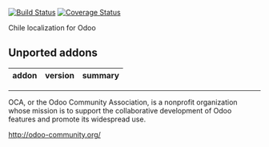 [![Build Status](https://travis-ci.org/OCA/l10n-chile.svg?branch=10.0)](https://travis-ci.org/OCA/l10n-chile)
[![Coverage Status](https://coveralls.io/repos/OCA/l10n-chile/badge.png?branch=10.0)](https://coveralls.io/r/OCA/l10n-chile?branch=10.0)

Chile localization for Odoo


[//]: # (addons)
Unported addons
---------------
|addon | version | summary|
|------|---------|--------|


[//]: # (end addons)

----

OCA, or the Odoo Community Association, is a nonprofit organization whose 
mission is to support the collaborative development of Odoo features and 
promote its widespread use.

http://odoo-community.org/

